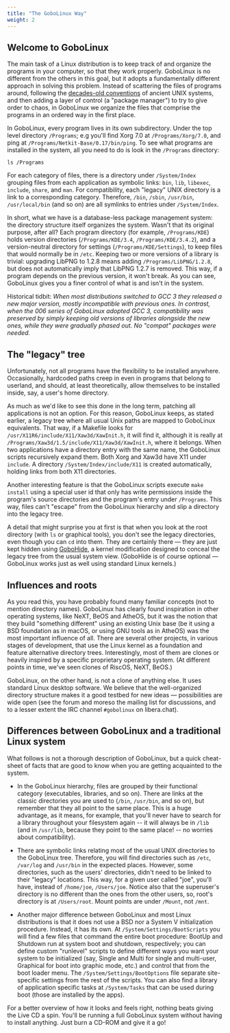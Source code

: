 ```yaml
---
title: "The GoboLinux Way"
weight: 2
---
```


## Welcome to GoboLinux

The main task of a Linux distribution is to keep track of and organize the
programs in your computer, so that they work properly. GoboLinux is no different
from the others in this goal, but it adopts a fundamentally different approach
in solving this problem. Instead of scattering the files of programs around,
following the
[decades-old conventions](https://en.wikipedia.org/wiki/Filesystem_Hierarchy_Standard)
of ancient UNIX systems, and then adding a layer of control (a "package
manager") to try to give order to chaos, in GoboLinux we organize the files that
comprise the programs in an ordered way in the first place.

In GoboLinux, every program lives in its own subdirectory. Under the top level
directory `/Programs`; e.g you'll find Xorg 7.0 at `/Programs/Xorg/7.0`, and
ping at `/Programs/Netkit-Base/0.17/bin/ping`. To see what programs are
installed in the system, all you need to do is look in the `/Programs`
directory:

```fish
ls /Programs
```

For each category of files, there is a directory under `/System/Index` grouping
files from each application as symbolic links: `bin`, `lib`, `libexec`,
`include`, `share`, and `man`. For compatibility, each "legacy" UNIX directory
is a link to a corresponding category. Therefore, `/bin`, `/sbin`, `/usr/bin`,
`/usr/local/bin` (and so on) are all symlinks to entries under `/System/Index`.

In short, what we have is a database-less package management system: the
directory structure itself organizes the system. Wasn't that its original
purpose, after all? Each program directory (for example, `/Programs/KDE`) holds
version directories (`/Programs/KDE/3.4`, `/Programs/KDE/3.4.2`), and a
version-neutral directory for settings (`/Programs/KDE/Settings`), to keep files
that would normally be in `/etc`. Keeping two or more versions of a library is
trivial: upgrading LibPNG to 1.2.8 means adding `/Programs/LibPNG/1.2.8`, but
does not automatically imply that LibPNG 1.2.7 is removed. This way, if a
program depends on the previous version, it won't break. As you can see,
GoboLinux gives you a finer control of what is and isn't in the system.

Historical tidbit: _When most distributions switched to GCC 3 they released a
new major version, mostly incompatible with previous ones. In contrast, when the
006 series of GoboLinux adopted GCC 3, compatibility was preserved by simply
keeping old versions of libraries alongside the new ones, while they were
gradually phased out. No "compat" packages were needed._

## The "legacy" tree

Unfortunately, not all programs have the flexibility to be installed anywhere.
Occasionally, hardcoded paths creep in even in programs that belong to userland,
and should, at least theoretically, allow themselves to be installed inside,
say, a user's home directory.

As much as we'd like to see this done in the long term, patching all
applications is not an option. For this reason, GoboLinux keeps, as stated
earlier, a legacy tree where all usual Unix paths are mapped to GoboLinux
equivalents. That way, if a Makefile looks for
`/usr/X11R6/include/X11/Xaw3d/XawInit.h`, it will find it, although it is really
at `/Programs/Xaw3d/1.5/include/X11/Xaw3d/XawInit.h`, where it belongs. When two
applications have a directory entry with the same name, the GoboLinux scripts
recursively expand them. Both Xorg and Xaw3d have X11 under `include`. A
directory `/System/Index/include/X11` is created automatically, holding links
from both X11 directories.

Another interesting feature is that the GoboLinux scripts execute `make install`
using a special user id that only has write permissions inside the program's
source directories and the program's entry under `/Programs`. This way, files
can't "escape" from the GoboLinux hierarchy and slip a directory into the legacy
tree.

A detail that might surprise you at first is that when you look at the root
directory (with `ls` or graphical tools), you don't see the legacy directories,
even though you can `cd` into them. They are certainly there — they are just
kept hidden using [GoboHide](/Documentation/GoboHide), a kernel modification
designed to conceal the legacy tree from the usual system view. (GoboHide is of
course optional — GoboLinux works just as well using standard Linux kernels.)

## Influences and roots

As you read this, you have probably found many familiar concepts (not to mention
directory names). GoboLinux has clearly found inspiration in other operating
systems, like NeXT, BeOS and AtheOS, but it was the notion that they build
"something different" using an existing Unix base (be it using a BSD foundation
as in macOS, or using GNU tools as in AtheOS) was the most important influence
of all. There are several other projects, in various stages of development, that
use the Linux kernel as a foundation and feature alternative directory trees.
Interestingly, most of them are clones or heavily inspired by a specific
proprietary operating system. (At different points in time, we've seen clones of
RiscOS, NeXT, BeOS.)

GoboLinux, on the other hand, is not a clone of anything else. It uses standard
Linux desktop software. We believe that the well-organized directory structure
makes it a good testbed for new ideas — possibilities are wide open (see the
forum and moreso the mailing list for discussions, and to a lesser extent the
IRC channel `#gobolinux` on libera.chat).

## Differences between GoboLinux and a traditional Linux system

What follows is not a thorough description of GoboLinux, but a quick cheat-sheet
of facts that are good to know when you are getting acquainted to the system.

-   In the GoboLinux hierarchy, files are grouped by their functional category
    (executables, libraries, and so on). There are links at the classic
    directories you are used to (`/bin`, `/usr/bin`, and so on), but remember
    that they all point to the same place. This is a huge advantage, as it
    means, for example, that you'll never have to search for a library
    throughout your filesystem again -- it will always be in `/lib` (and in
    `/usr/lib`, because they point to the same place! -- no worries about
    compatibility).

-   There are symbolic links relating most of the usual UNIX directories to the
    GoboLinux tree. Therefore, you will find directories such as `/etc`,
    `/var/log` and `/usr/bin` in the expected places. However, some directories,
    such as the users' directories, didn't need to be linked to their "legacy"
    locations. This way, for a given user called "joe", you'll have, instead of
    `/home/joe`, `/Users/joe`. Notice also that the superuser's directory is no
    different than the ones from the other users, so, root's directory is at
    `/Users/root`. Mount points are under `/Mount`, not `/mnt`.

-   Another major difference between GoboLinux and most Linux distributions is
    that it does not use a BSD nor a System V initialization procedure. Instead,
    it has its own. At `/System/Settings/BootScripts` you will find a few files
    that command the entire boot procedure: BootUp and Shutdown run at system
    boot and shutdown, respectively; you can define custom "runlevel" scripts to
    define different ways you want your system to be initialized (say, Single
    and Multi for single and multi-user, Graphical for boot into graphic mode,
    etc.) and control that from the boot loader menu. The
    `/System/Settings/BootOptions` file separate site-specific settings from the
    rest of the scripts. You can also find a library of application specific
    tasks at `/System/Tasks` that can be used during boot (those are installed
    by the apps).

For a better overview of how it looks and feels right, nothing beats giving the
Live CD a spin. You'll be running a full GoboLinux system without having to
install anything. Just burn a CD-ROM and give it a go!
